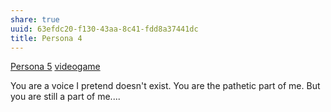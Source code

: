 ```yaml
---
share: true
uuid: 63efdc20-f130-43aa-8c41-fdd8a37441dc
title: Persona 4
---
```

[Persona 5](/7bde7781-e2c6-4229-84d8-057eb0fc58fa) [videogame](/d5de46c0-134d-4329-b3b5-5783f6c2c2e9)

You are a voice I pretend doesn't exist. You are the pathetic part of me. But you are still a part of me....